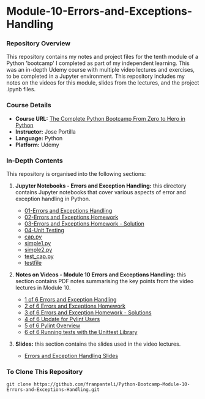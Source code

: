 # Module-10-Errors-and-Exceptions-Handling

### Repository Overview

This repository contains my notes and project files for the tenth module of a Python 'bootcamp' I completed as part of my independent learning. This was an in-depth Udemy course with multiple video lectures and exercises, to be completed in a Jupyter environment. This repository includes my notes on the videos for this module, slides from the lectures, and the project .ipynb files.

### Course Details
- **Course URL:** [The Complete Python Bootcamp From Zero to Hero in Python](https://www.udemy.com/course/complete-python-bootcamp/?couponCode=ST18MT62524)
- **Instructor:** Jose Portilla
- **Language:** Python
- **Platform:** Udemy

### In-Depth Contents
This repository is organised into the following sections:

1. **Jupyter Notebooks - Errors and Exception Handling:**
   this directory contains Jupyter notebooks that cover various aspects of error and exception handling in Python.
   - [01-Errors and Exceptions Handling](Jupyter%20Notebooks%20-%20Errors%20and%20Exception%20Handling/01-Errors%20and%20Exceptions%20Handling.ipynb)
   - [02-Errors and Exceptions Homework](Jupyter%20Notebooks%20-%20Errors%20and%20Exception%20Handling/02-Errors%20and%20Exceptions%20Homework.ipynb)
   - [03-Errors and Exceptions Homework - Solution](Jupyter%20Notebooks%20-%20Errors%20and%20Exception%20Handling/03-Errors%20and%20Exceptions%20Homework%20-%20Solution.ipynb)
   - [04-Unit Testing](Jupyter%20Notebooks%20-%20Errors%20and%20Exception%20Handling/04-Unit%20Testing.ipynb)
   - [cap.py](Jupyter%20Notebooks%20-%20Errors%20and%20Exception%20Handling/cap.py)
   - [simple1.py](Jupyter%20Notebooks%20-%20Errors%20and%20Exception%20Handling/simple1.py)
   - [simple2.py](Jupyter%20Notebooks%20-%20Errors%20and%20Exception%20Handling/simple2.py)
   - [test_cap.py](Jupyter%20Notebooks%20-%20Errors%20and%20Exception%20Handling/test_cap.py)
   - [testfile](Jupyter%20Notebooks%20-%20Errors%20and%20Exception%20Handling/testfile)

2. **Notes on Videos - Module 10 Errors and Exceptions Handling:**
   this section contains PDF notes summarising the key points from the video lectures in Module 10.
   - [1 of 6 Errors and Exception Handling](Notes%20on%20Videos%20-%20Module%2010%20Errors%20and%20Exceptions%20Handling/1%20of%206%20Errors%20and%20Exception%20Handling.pdf)
   - [2 of 6 Errors and Exceptions Homework](Notes%20on%20Videos%20-%20Module%2010%20Errors%20and%20Exceptions%20Handling/2%20of%206%20Errors%20and%20Exceptions%20Homework.pdf)
   - [3 of 6 Errors and Exception Homework - Solutions](Notes%20on%20Videos%20-%20Module%2010%20Errors%20and%20Exceptions%20Handling/3%20of%206%20Errors%20and%20Exception%20Homework%20-%20Solutions.pdf)
   - [4 of 6 Update for Pylint Users](Notes%20on%20Videos%20-%20Module%2010%20Errors%20and%20Exceptions%20Handling/4%20of%206%20Update%20for%20Pylint%20Users.pdf)
   - [5 of 6 Pylint Overview](Notes%20on%20Videos%20-%20Module%2010%20Errors%20and%20Exceptions%20Handling/5%20of%206%20Pylint%20Overview.pdf)
   - [6 of 6 Running tests with the Unittest Library](Notes%20on%20Videos%20-%20Module%2010%20Errors%20and%20Exceptions%20Handling/6%20of%206%20Running%20tests%20with%20the%20Unittest%20Library.pdf)

3. **Slides:**
   this section contains the slides used in the video lectures.
   - [Errors and Exception Handling Slides](Errors%20and%20Exception%20Handling%20Slides.pdf)

### To Clone This Repository
```
git clone https://github.com/franpanteli/Python-Bootcamp-Module-10-Errors-and-Exceptions-Handling.git
```